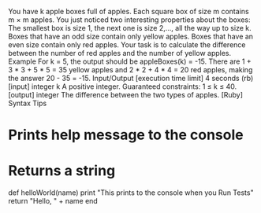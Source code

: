 You have k apple boxes full of apples. Each square box of size m contains m × m apples. You just noticed two interesting properties about the boxes:
The smallest box is size 1, the next one is size 2,..., all the way up to size k.
Boxes that have an odd size contain only yellow apples. Boxes that have an even size contain only red apples.
Your task is to calculate the difference between the number of red apples and the number of yellow apples.
Example
For k = 5, the output should be
appleBoxes(k) = -15.
There are 1 + 3 * 3 + 5 * 5 = 35 yellow apples and 2 * 2 + 4 * 4 = 20 red apples, making the answer 20 - 35 = -15.
Input/Output
[execution time limit] 4 seconds (rb)
[input] integer k
A positive integer.
Guaranteed constraints:
1 ≤ k ≤ 40.
[output] integer
The difference between the two types of apples.
[Ruby] Syntax Tips
# Prints help message to the console
# Returns a string
def helloWorld(name)
    print "This prints to the console when you Run Tests"
    return "Hello, " + name
end
